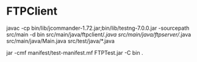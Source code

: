 # FTPClient

javac -cp bin/lib/jcommander-1.72.jar;bin/lib/testng-7.0.0.jar -sourcepath src/main -d bin src/main/java/ftpclient/*.java src/main/java/ftpserver/*.java src/main/java/Main.java src/test/java/*.java

jar -cmf manifest/test-manifest.mf FTPTest.jar -C bin .
